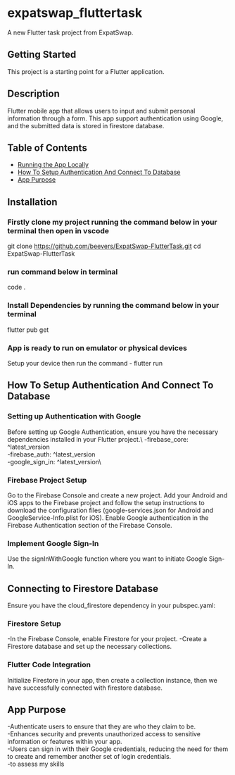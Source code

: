 # expatswap_fluttertask

A new Flutter task project from ExpatSwap.

## Getting Started

This project is a starting point for a Flutter application.

## Description

Flutter mobile app that allows users to input and submit personal information through a form. This app support authentication using Google, and the submitted data is stored in firestore database.


## Table of Contents

- [Running the App Locally](#running-the-app-locally)
- [How To Setup Authentication And Connect To Database](#how-to-setup-authentication-and-connect-to-database)
- [App Purpose](#app-purpose)

## Installation
### Firstly clone my project running the command below in your terminal then open in vscode
git clone https://github.com/beevers/ExpatSwap-FlutterTask.git
cd ExpatSwap-FlutterTask
### run command below in terminal
code .
### Install Dependencies by running the command below in your terminal 
flutter pub get
### App is ready to run on emulator or physical devices
Setup your device then run the command - flutter run

## How To Setup Authentication And Connect To Database
### Setting up Authentication with Google
Before setting up Google Authentication, ensure you have the necessary dependencies installed in your Flutter project.\ -firebase_core: ^latest_version\
-firebase_auth: ^latest_version\
-google_sign_in: ^latest_version\
### Firebase Project Setup
Go to the Firebase Console and create a new project.
Add your Android and iOS apps to the Firebase project and follow the setup instructions to download the configuration files (google-services.json for Android and GoogleService-Info.plist for iOS).
Enable Google authentication in the Firebase Authentication section of the Firebase Console.
### Implement Google Sign-In
Use the signInWithGoogle function where you want to initiate Google Sign-In.

## Connecting to Firestore Database
Ensure you have the cloud_firestore dependency in your pubspec.yaml:
### Firestore Setup
-In the Firebase Console, enable Firestore for your project.
-Create a Firestore database and set up the necessary collections.
### Flutter Code Integration 
Initialize Firestore in your app, then create a collection instance, then we have successfully connected with firestore database.

## App Purpose
-Authenticate users to ensure that they are who they claim to be.\
-Enhances security and prevents unauthorized access to sensitive information or features within your app.\
-Users can sign in with their Google credentials, reducing the need for them to create and remember another set of login credentials.\
-to assess my skills
